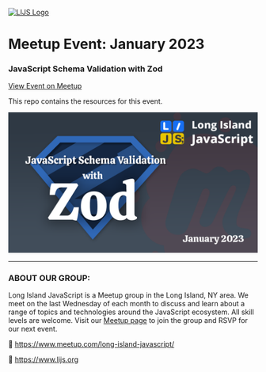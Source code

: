 [![LIJS Logo](https://raw.githubusercontent.com/longislandjavascript/longislandjavascript/main/public/logo.png)](https://www.lijs.org)

# Meetup Event: January 2023
### JavaScript Schema Validation with Zod

[View Event on Meetup](https://www.meetup.com/long-island-javascript/events/jcqlbtyfccbhc/)

This repo contains the resources for this event.

![Event Graphic](event-graphic.png)


___

### ABOUT OUR GROUP:

Long Island JavaScript is a Meetup group in the Long Island, NY area. We meet on the last Wednesday of each month to discuss and learn about a range of topics and technologies around the JavaScript ecosystem. All skill levels are welcome. Visit our [Meetup page](https://www.meetup.com/long-island-javascript/) to join the group and RSVP for our next event.

🔗 https://www.meetup.com/long-island-javascript/

🔗 https://www.lijs.org